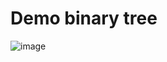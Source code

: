 # Demo binary tree
![image](https://github.com/4501104141/AVL_Tree/assets/72597562/d6f6623e-8bf9-445b-ba47-ac7bd67ad317)

